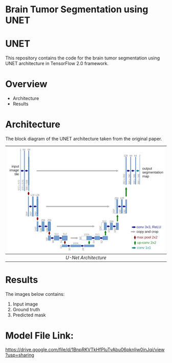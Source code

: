 # Brain Tumor Segmentation using UNET

# UNET
This repository contains the code for the brain tumor segmentation using UNET architecture in TensorFlow 2.0 framework.

# Overview
- Architecture
- Results

# Architecture
The block diagram of the UNET architecture taken from the original paper.

| ![U-Net Architecture](img/u-net-architecture.png) |
| :--: |
| *U-Net Architecture* |

# Results
The images below contains:
1. Input image
2. Ground truth 
3. Predicted mask

# Model File Link:
https://drive.google.com/file/d/1BnpRKVTkHfPIuTvAbu06pknIjw0inJqi/view?usp=sharing
